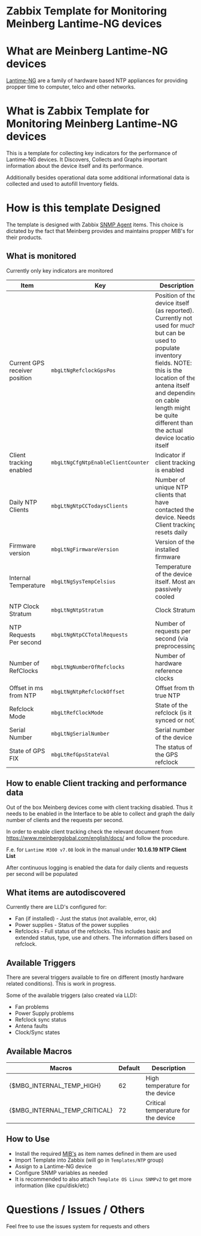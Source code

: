 # Zabbix Template for Monitoring Meinberg Lantime-NG devices

# What are Meinberg Lantime-NG devices
[Lantime-NG](https://www.meinbergglobal.com/english/products/ntp-time-server.htm) are a family of hardware based NTP appliances for providing propper time to computer, telco and other networks.

# What is Zabbix Template for Monitoring Meinberg Lantime-NG devices
This is a template for collecting key indicators for the performance of Lantime-NG devices. It Discovers, Collects and Graphs important information about the device itself and its performance.

Additionally besides operational data some additional informational data is collected and used to autofill Inventory fields.

# How is this template Designed
The template is designed with Zabbix [SNMP Agent](https://www.Zabbix.com/documentation/current/en/manual/config/items/itemtypes/snmp) items. This choice is dictated by the fact that Meinberg provides and maintains propper MIB's for their products.

## What is monitored
Currently only key indicators are monitored

| Item | Key | Description |
| ---- | --- | ----------- |
| Current GPS receiver position | `mbgLtNgRefclockGpsPos` | Position of the device itself (as reported). Currently not used for much but can be used to populate inventory fields. NOTE: this is the location of the antena itself and depending on cable length might be quite different than the actual device location itself |
| Client tracking enabled | `mbgLtNgCfgNtpEnableClientCounter` | Indicator if client tracking is enabled |
| Daily NTP Clients | `mbgLtNgNtpCCTodaysClients` | Number of unique NTP clients that have contacted the device. Needs Client tracking, resets daily |
| Firmware version | `mbgLtNgFirmwareVersion` | Version of the installed firmware |
| Internal Temperature | `mbgLtNgSysTempCelsius` | Temperature of the device itself. Most are passively cooled |
| NTP Clock Stratum | `mbgLtNgNtpStratum` | Clock Stratum |
| NTP Requests Per second | `mbgLtNgNtpCCTotalRequests` | Number of requests per second (via preprocessing) |
| Number of RefClocks | `mbgLtNgNumberOfRefclocks` | Number of hardware reference clocks |
| Offset in ms from NTP | `mbgLtNgNtpRefclockOffset` | Offset from the true NTP |
| Refclock Mode | `mbgLtRefClockMode` | State of the refclock (is it synced or not) |
| Serial Number | `mbgLtNgSerialNumber` | Serial number of the device |
| State of GPS FIX | `mbgLtRefGpsStateVal` | The status of the GPS refclock |

## How to enable Client tracking and performance data
Out of the box Meinberg devices come with client tracking disabled. Thus it needs to be enabled in the Interface to be able to collect and graph the daily number of clients and the requests per second.

In order to enable client tracking check the relevant document from https://www.meinbergglobal.com/english/docs/ and follow the procedure.

F.e. for `Lantime M300 v7.08` look in the manual under __10.1.6.19 NTP Client List__

After continuous logging is enabled the data for daily clients and requests per second will be populated

## What items are autodiscovered
Currently there are LLD's configured for:

 * Fan (if installed) - Just the status (not available, error, ok)
 * Power supplies - Status of the power supplies
 * Refclocks - Full status of the refclocks. This includes basic and extended status, type, use and others. The information differs based on refclock.

## Available Triggers
There are several triggers available to fire on different (mostly hardware related conditions). This is work in progress.

Some of the available triggers (also created via LLD):

 * Fan problems
 * Power Supply problems
 * Refclock sync status
 * Antena faults
 * Clock/Sync states

## Available Macros

| Macros | Default | Description |
| ------ | ------- | ----------- |
| {$MBG_INTERNAL_TEMP_HIGH} | 62 | High temperature for the device |
| {$MBG_INTERNAL_TEMP_CRITICAL} | 72 | Critical temperature for the device |

## How to Use

 * Install the required [MIB's](https://www.meinbergglobal.com/english/sw/#snmp-mib) as item names defined in them are used
 * Import Template into Zabbix (will go in `Templates/NTP` group)
 * Assign to a Lantime-NG device
 * Configure SNMP variables as needed
 * It is recommended to also attach `Template OS Linux SNMPv2` to get more information (like cpu/disk/etc)

# Questions / Issues / Others
Feel free to use the issues system for requests and others
